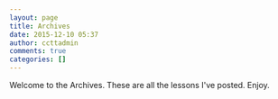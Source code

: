 ```yaml
---
layout: page
title: Archives
date: 2015-12-10 05:37
author: ccttadmin
comments: true
categories: []
---
```

Welcome to the Archives. These are all the lessons I've posted. Enjoy.
